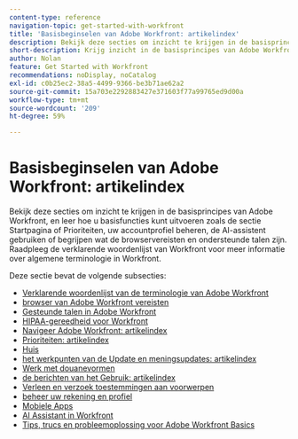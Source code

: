 ```yaml
---
content-type: reference
navigation-topic: get-started-with-workfront
title: 'Basisbeginselen van Adobe Workfront: artikelindex'
description: Bekijk deze secties om inzicht te krijgen in de basisprincipes van Adobe Workfront, en leer hoe u basisfuncties kunt uitvoeren zoals de sectie Startpagina of Prioriteiten, uw accountprofiel beheren, de AI-assistent gebruiken of begrijpen wat de browservereisten en ondersteunde talen zijn. Raadpleeg de verklarende woordenlijst van Workfront voor meer informatie over algemene terminologie in Workfront.
short-description: Krijg inzicht in de basisprincipes van Adobe Workfront en leer hoe u basisfuncties kunt uitvoeren.
author: Nolan
feature: Get Started with Workfront
recommendations: noDisplay, noCatalog
exl-id: c0b25ec2-38a5-4499-9366-be3b71ae62a2
source-git-commit: 15a703e2292883427e371603f77a99765ed9d00a
workflow-type: tm+mt
source-wordcount: '209'
ht-degree: 59%

---
```


# Basisbeginselen van Adobe Workfront: artikelindex

<!--Audited: 01/2025-->

Bekijk deze secties om inzicht te krijgen in de basisprincipes van Adobe Workfront, en leer hoe u basisfuncties kunt uitvoeren zoals de sectie Startpagina of Prioriteiten, uw accountprofiel beheren, de AI-assistent gebruiken of begrijpen wat de browservereisten en ondersteunde talen zijn. Raadpleeg de verklarende woordenlijst van Workfront voor meer informatie over algemene terminologie in Workfront.

Deze sectie bevat de volgende subsecties:

* [ Verklarende woordenlijst van de terminologie van Adobe Workfront ](../workfront-basics/navigate-workfront/workfront-navigation/workfront-terminology-glossary.md)
* [ browser van Adobe Workfront vereisten ](../workfront-basics/workfront-browser-requirements.md)
* [ Gesteunde talen in Adobe Workfront ](../workfront-basics/supported-languages-in-workfront.md)
* [HIPAA-gereedheid voor Workfront](/help/quicksilver/workfront-basics/hipaa-readiness-for-workfront.md)
* [ Navigeer Adobe Workfront: artikelindex ](../workfront-basics/navigate-workfront/navigate-workfront.md)
* [Prioriteiten: artikelindex](/help/quicksilver/workfront-basics/priorities/priorities-toc.md)
* [ Huis ](../workfront-basics/using-home/home.md)
* [ het werkpunten van de Update en meningsupdates: artikelindex ](../workfront-basics/updating-work-items-and-viewing-updates/update-work-items-and-view-updates.md)
* [ Werk met douanevormen ](../workfront-basics/work-with-custom-forms/work-with-custom-forms.md)
* [ de berichten van het Gebruik: artikelindex ](../workfront-basics/using-notifications/use-notifications.md)
* [ Verleen en verzoek toestemmingen aan voorwerpen ](../workfront-basics/grant-and-request-access-to-objects/grant-and-request-access-to-objects.md)
* [ beheer uw rekening en profiel ](../workfront-basics/manage-your-account-and-profile/manage-your-account-and-profile.md)
* [ Mobiele Apps ](../workfront-basics/mobile-apps/mobile-apps.md)
* [AI Assistant in Workfront](/help/quicksilver/workfront-basics/ai-assistant/ai-assistant.md)
* [Tips, trucs en probleemoplossing voor Adobe Workfront Basics](../workfront-basics/tips-tricks-and-troubleshooting/tips-tricks-troubleshooting-basics.md)
